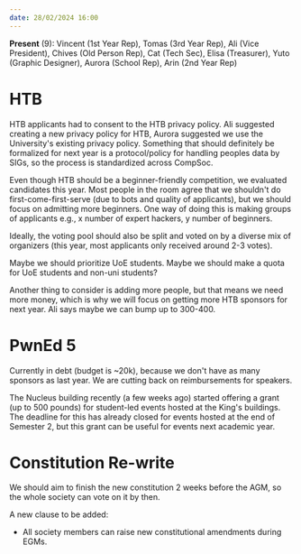 ```yaml
---
date: 28/02/2024 16:00
---
```


**Present** (9): Vincent (1st Year Rep), Tomas (3rd Year Rep), Ali (Vice President), Chives (Old Person Rep), Cat (Tech Sec), Elisa (Treasurer), Yuto (Graphic Designer), Aurora (School Rep), Arin (2nd Year Rep)

# HTB

HTB applicants had to consent to the HTB privacy policy. Ali suggested creating a new privacy policy for HTB, Aurora suggested we use the University's existing privacy policy. Something that should definitely be formalized for next year is a protocol/policy for handling peoples data by SIGs, so the process is standardized across CompSoc.

Even though HTB should be a beginner-friendly competition, we evaluated candidates this year. Most people in the room agree that we shouldn't do first-come-first-serve (due to bots and quality of applicants), but we should focus on admitting more beginners. One way of doing this is making groups of applicants e.g., x number of expert hackers, y number of beginners.

Ideally, the voting pool should also be split and voted on by a diverse mix of organizers (this year, most applicants only received around 2-3 votes).

Maybe we should prioritize UoE students. Maybe we should make a quota for UoE students and non-uni students?

Another thing to consider is adding more people, but that means we need more money, which is why we will focus on getting more HTB sponsors for next year. Ali says maybe we can bump up to 300-400.

# PwnEd 5

Currently in debt (budget is ~20k), because we don't have as many sponsors as last year. We are cutting back on reimbursements for speakers.

The Nucleus building recently (a few weeks ago) started offering a grant (up to 500 pounds) for student-led events hosted at the King's buildings. The deadline for this has already closed for events hosted at the end of Semester 2, but this grant can be useful for events next academic year.

# Constitution Re-write

We should aim to finish the new constitution 2 weeks before the AGM, so the whole society can vote on it by then.

A new clause to be added:

- All society members can raise new constitutional amendments during EGMs.

